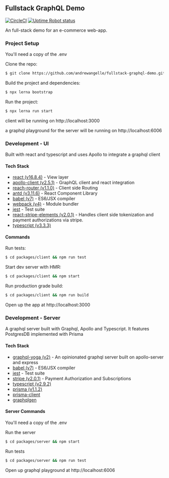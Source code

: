 ## Fullstack GraphQL Demo
  [![CircleCI](https://circleci.com/gh/begincoffees/bcclient/tree/master.svg?style=svg)](https://circleci.com/gh/begincoffees/bcclient/tree/master)
  [![Uptime Robot status](https://img.shields.io/uptimerobot/status/m779426128-6b6e81ed8dc987db17d4cad2.svg)](https://stats.uptimerobot.com/nzx9jsLDw)
  <!-- [![Slack](https://img.shields.io/badge/slack-@amadev-yellow.svg?logo=slack)](https://amadev.slack.com/messages/CD6TEUCQP/) -->

An full-stack demo for an e-commerce web-app.

### Project Setup

You'll need a copy of the .env

Clone the repo:

```sh
$ git clone https://github.com/andrewangelle/fullstack-graphql-demo.git
```

Build the project and dependencies:

```sh
$ npx lerna bootstrap
```

Run the project:

```sh
$ npx lerna run start
```

client will be running on http://localhost:3000

a graphql playground for the server will be running on http://localhost:6006

### Development - UI

Built with react and typescript and uses Apollo to integrate a graphql client

#### Tech Stack
* [react (v16.8.4)](https://facebook.github.io/react/) - View layer
* [apollo-client (v2.5.1)](https://www.apollographql.com/docs/react/) - GraphQL client and react integration
* [reach-router (v1.1.0)](https://reach.tech/router) - Client side Routing
* [antd (v3.11.6)](https://ant.design/) - React Component Library
* [babel (v7)](https://babeljs.io/) - ES6/JSX compiler
* [webpack (v4)](https://webpack.github.io/) - Module bundler
* [jest](https://facebook.github.io/jest/) - Test suite
* [react-stripe-elements (v2.0.1)](https://github.com/stripe/react-stripe-elements) - Handles client side tokenization and payment authorizations via stripe.
* [typescript (v3.3.3)](https://www.typescriptlang.org/)

#### Commands

Run tests:

```sh
$ cd packages/client && npm run test
```

Start dev server with HMR:

```sh
$ cd packages/client && npm start
```

Run production grade build:

```sh
$ cd packages/client && npm run build
```

Open up the app at http://localhost:3000

### Development - Server

A graphql server built with Graphql, Apollo and Typescript.
It features PostgresDB implemented with Prisma


#### Tech Stack
* [graphql-yoga (v2)](https://www.apollographql.com/) - An opinionated graphql server built on apollo-server and express
* [babel (v7)](https://babeljs.io/) - ES6/JSX compiler
* [jest](https://facebook.github.io/jest/) - Test suite
* [stripe (v2.0.1)](https://github.com/stripe/stripe-node) - Payment Authorization and Subscriptions
* [typescript (v2.9.2)](https://www.typescriptlang.org/)
* [prisma (v1.1.2)](https://github.com/prisma/)
* [prisma-client](https://github.com/prisma/prisma-client)
* [graphqlgen](https://github.com/prisma/graphqlgen)


#### Server Commands

You'll need a copy of the .env

Run the server
```sh
$ cd packages/server && npm start
```

Run tests
```sh
$ cd packages/server && npm run test
```

Open up graphql playground at http://localhost:6006
